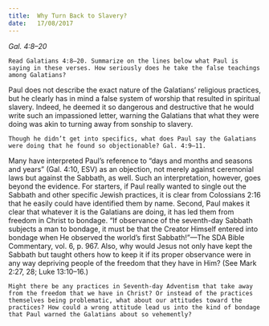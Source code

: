 ```yaml
---
title:  Why Turn Back to Slavery?
date:   17/08/2017
---
```


_Gal. 4:8–20_

`Read Galatians 4:8–20. Summarize on the lines below what Paul is saying in these verses. How seriously does he take the false teachings among Galatians?`

Paul does not describe the exact nature of the Galatians’ religious practices, but he clearly has in mind a false system of worship that resulted in spiritual slavery. Indeed, he deemed it so dangerous and destructive that he would write such an impassioned letter, warning the Galatians that what they were doing was akin to turning away from sonship to slavery.

`Though he didn’t get into specifics, what does Paul say the Galatians were doing that he found so objectionable? Gal. 4:9–11.`

Many have interpreted Paul’s reference to “days and months and seasons and years” (Gal. 4:10, ESV) as an objection, not merely against ceremonial laws but against the Sabbath, as well. Such an interpretation, however, goes beyond the evidence. For starters, if Paul really wanted to single out the Sabbath and other specific Jewish practices, it is clear from Colossians 2:16 that he easily could have identified them by name. Second, Paul makes it clear that whatever it is the Galatians are doing, it has led them from freedom in Christ to bondage. “If observance of the seventh-day Sabbath subjects a man to bondage, it must be that the Creator Himself entered into bondage when He observed the world’s first Sabbath!”—The SDA Bible Commentary, vol. 6, p. 967. Also, why would Jesus not only have kept the Sabbath but taught others how to keep it if its proper observance were in any way depriving people of the freedom that they have in Him? (See Mark 2:27, 28; Luke 13:10–16.)

`Might there be any practices in Seventh-day Adventism that take away from the freedom that we have in Christ? Or instead of the practices themselves being problematic, what about our attitudes toward the practices? How could a wrong attitude lead us into the kind of bondage that Paul warned the Galatians about so vehemently?`
